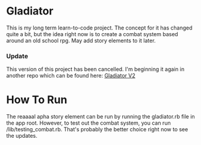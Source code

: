 # Gladiator

This is my long term learn-to-code project. The concept for it has changed quite a bit, but the idea right now is to create a combat system based around an old school rpg. May add story elements to it later. 

### Update 

This version of this project has been cancelled. I'm beginning it again in another repo which can be found here: 
[Gladiator V2](https://github.com/armatar/gladiator_v2)

# How To Run

The reaaaal apha story element can be run by running the gladiator.rb file in the app root. However, to test out the combat system, you can run /lib/testing_combat.rb. That's probably the better choice right now to see the updates. 
